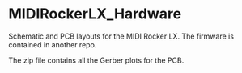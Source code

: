 # MIDIRockerLX_Hardware
Schematic and PCB layouts for the MIDI Rocker LX. The firmware is contained in another repo.

The zip file contains all the Gerber plots for the PCB.
